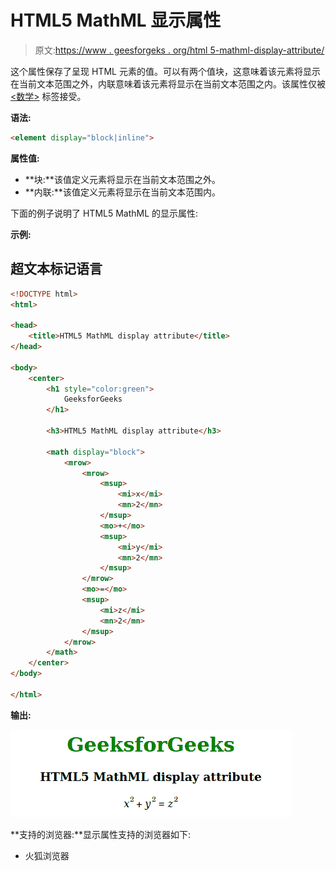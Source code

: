 # HTML5 MathML 显示属性

> 原文:[https://www . geesforgeks . org/html 5-mathml-display-attribute/](https://www.geeksforgeeks.org/html5-mathml-display-attribute/)

这个属性保存了呈现 HTML 元素的值。可以有两个值块，这意味着该元素将显示在当前文本范围之外，内联意味着该元素将显示在当前文本范围之内。该属性仅被 [<数学>](https://www.geeksforgeeks.org/html5-mathml-math-tag/) 标签接受。

**语法:**

```html
<element display="block|inline">

```

**属性值:**

*   **块:**该值定义元素将显示在当前文本范围之外。
*   **内联:**该值定义元素将显示在当前文本范围内。

下面的例子说明了 HTML5 MathML 的显示属性:

**示例:**

## 超文本标记语言

```html
<!DOCTYPE html> 
<html> 

<head> 
    <title>HTML5 MathML display attribute</title> 
</head> 

<body> 
    <center> 
        <h1 style="color:green"> 
            GeeksforGeeks 
        </h1> 

        <h3>HTML5 MathML display attribute</h3> 

        <math display="block"> 
            <mrow> 
                <mrow> 
                    <msup> 
                        <mi>x</mi> 
                        <mn>2</mn> 
                    </msup> 
                    <mo>+</mo> 
                    <msup> 
                        <mi>y</mi> 
                        <mn>2</mn> 
                    </msup> 
                </mrow> 
                <mo>=</mo> 
                <msup> 
                    <mi>z</mi> 
                    <mn>2</mn> 
                </msup> 
            </mrow> 
        </math> 
    </center> 
</body> 

</html>
```

**输出:**

![](img/2d53cab92873a1ff3f35f14ef076f126.png)

**支持的浏览器:**显示属性支持的浏览器如下:

*   火狐浏览器
